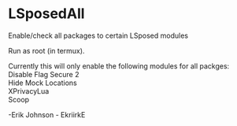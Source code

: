 # LSposedAll
 Enable/check all packages to certain LSposed modules
 
Run as root (in termux).

Currently this will only enable the following modules for all packges:  
  Disable Flag Secure 2  
  Hide Mock Locations  
  XPrivacyLua  
  Scoop  

-Erik Johnson - EkriirkE
